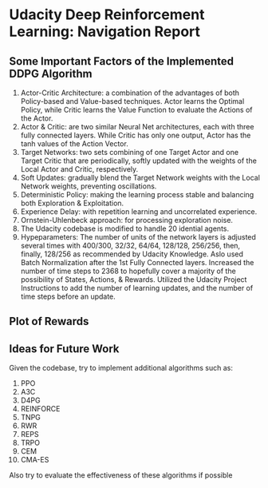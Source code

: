 # Udacity Deep Reinforcement Learning: Navigation Report

## Some Important Factors of the Implemented DDPG Algorithm
  1. Actor-Critic Architecture: a combination of the advantages of both Policy-based and Value-based techniques. Actor learns the Optimal Policy, while Critic learns the Value Function to evaluate the Actions of the Actor.
  2. Actor & Critic: are two similar Neural Net architectures, each with three fully connected layers. While Critic has only one output, Actor has the tanh values of the Action Vector.
  3. Target Networks: two sets combining of one Target Actor and one Target Critic that are periodically, softly updated with the weights of the Local Actor and Critic, respectively. 
  4. Soft Updates: gradually blend the Target Network weights with the Local Network weights, preventing oscillations.
  5. Deterministic Policy: making the learning process stable and balancing both Exploration & Exploitation.
  6. Experience Delay: with repetition learning and uncorrelated experience.
  7. Ornstein-Uhlenbeck approach: for processing exploration noise.
  8. The Udacity codebase is modified to handle 20 idential agents.
  9. Hypeparameters:
       The number of units of the network layers is adjusted several times with 400/300, 32/32, 64/64, 128/128, 256/256, then, finally, 128/256 as recommended by Udacity Knowledge. Aslo used Batch Normalization after the 1st Fully Connected layers.
       Increased the number of time steps to 2368 to hopefully cover a majority of the possibility of States, Actions, & Rewards.
       Utilized the Udacity Project Instructions to add the number of learning updates, and the number of time steps before an update.

## Plot of Rewards

## Ideas for Future Work
Given the codebase, try to implement additional algorithms such as:
  1. PPO
  2. A3C
  3. D4PG
  4. REINFORCE
  5. TNPG
  6. RWR
  7. REPS
  8. TRPO
  9. CEM
  10. CMA-ES
      
Also try to evaluate the effectiveness of these algorithms if possible
